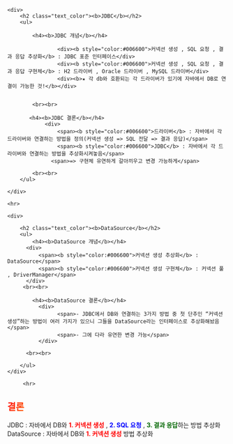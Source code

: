 <html>
<head>
    <style>
        .text_color{
             background: rgb(255,0,0);
             background: linear-gradient(120deg, rgba(255,0,0,1) 0%, rgba(255,141,0,1) 17%, 			rgba(245,255,0,1) 34%,
             rgba(34,106,42,1) 51%, rgba(4,37,240,1) 68%, rgba(13,27,147,1) 85%, rgba(94,0,255,1) 100%);
        background-clip: text;
              -webkit-background-clip: text;
                color: transparent;
                }
    </style>
</head>

<body>
<div>
 
    <div>
        <h2 class="text_color"><b>JDBC</b></h2>
        <ul>
          
            <h4><b>JDBC 개념</b></h4>
          		
 		        	<div><b style="color:#006600">커넥션 생성 , SQL 요청 , 결과 응답 추상화</b> : JDBC 표준 인터페이스</div>
 		         	<div><b style="color:#006600">커넥션 생성 , SQL 요청 , 결과 응답 구현체</b> : H2 드라이버 , Oracle 드라이버 , MySQL 드라이버</div>
        		  	<div><b>★ 각 db와 호환되는 각 드라이버가 있기에 자바에서 DB로 연결이 가능한 것!</b></div>
          		
          
			<br><br>

           <h4><b>JDBC 결론</b></h4>
          		<div>
                	<span><b style="color:#006600">드라이버</b> : 자바에서 각 드라이버와 연결하는 방법을 정의(커넥션 생성 => SQL 전달 => 결과 응답)</span>
                    <span><b style="color:#006600">JDBC</b> : 자바에서 각 드라이버와 연결하는 방법을 추상화시켜놓음</span>
		          <span>=> 구현체 유연하게 갈아끼우고 변경 가능하게</span>
          
            <br><br>
        </ul>
			
    </div>

    <hr>

    <div>
        
        <h2 class="text_color"><b>DataSource</b></h2>
        <ul>
            <h4><b>DataSource 개념</b></h4>
          <div>
	          <span><b style="color:#006600">커넥션 생성 추상화</b> : DataSource</span>
    	      <span><b style="color:#006600">커넥션 생성 구현체</b> : 커넥션 풀 , DriverManager</span>
          </div>
         <br><br>

          	<h4><b>DataSource 결론</b></h4>
	          <div>
    	            <span>- JDBC에서 DB와 연결하는 3가지 방법 중 첫 단추인 “커넥션 생성”하는 방법이 여러 가지가 있으니 그들을 DataSource라는 인터페이스로 추상화해놨음</span> 
        			<span>- 그에 다라 유연한 변경 가능</span>
	          </div>
          
          <br><br>
         
        </ul>
    </div>
  
  		 <hr>	
  		
  
  <div>
    <h2 class="text_color"><b>결론</b></h2>
	    <div>
    		<span>JDBC : 자바에서 DB와 <b style="color:red">1. 커넥션 생성</b> , <b style="color:blue">2. SQL 요청</b> , <b style="color:#006600">3. 결과 응답</b>하는 방법 추상화</span>
    		<span>DataSource : 자바에서 DB와 <b style="color:red">1. 커넥션 생성</b> 방법 추상화</span>
    	</div>
  </div>
</div>

</body>
</html>
